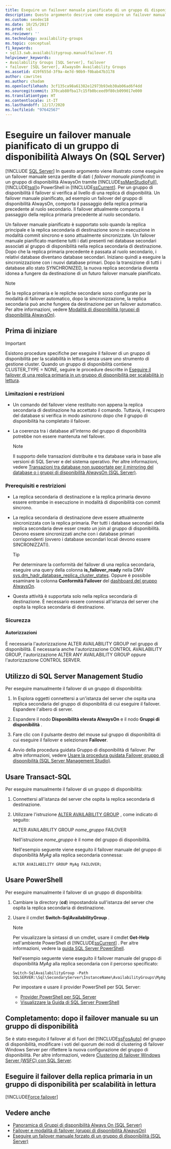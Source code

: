 ```yaml
---
title: Eseguire un failover manuale pianificato di un gruppo di disponibilità
description: Questo argomento descrive come eseguire un failover manuale pianificato di un gruppo di disponibilità Always On.
ms.custom: seodec18
ms.date: 10/25/2017
ms.prod: sql
ms.reviewer: ''
ms.technology: availability-groups
ms.topic: conceptual
f1_keywords:
- sql13.swb.availabilitygroup.manualfailover.f1
helpviewer_keywords:
- Availability Groups [SQL Server], failover
- failover [SQL Server], AlwaysOn Availability Groups
ms.assetid: 419f655d-3f9a-4e7d-90b9-f0bab47b3178
author: cawrites
ms.author: chadam
ms.openlocfilehash: 3cf135ca98a61382e12973b93eb30ab06ad6f4dd
ms.sourcegitcommit: 370cab80fba17c15fb0bceed9f80cb099017e000
ms.translationtype: HT
ms.contentlocale: it-IT
ms.lasthandoff: 12/17/2020
ms.locfileid: "97642567"
---
```

# <a name="perform-a-planned-manual-failover-of-an-always-on-availability-group-sql-server"></a>Eseguire un failover manuale pianificato di un gruppo di disponibilità Always On (SQL Server)
[!INCLUDE [SQL Server](../../../includes/applies-to-version/sqlserver.md)]
In questo argomento viene illustrato come eseguire un failover manuale senza perdite di dati ( *failover manuale pianificato*) in un gruppo di disponibilità AlwaysOn tramite [!INCLUDE[ssManStudioFull](../../../includes/ssmanstudiofull-md.md)], [!INCLUDE[tsql](../../../includes/tsql-md.md)]o PowerShell in [!INCLUDE[ssCurrent](../../../includes/sscurrent-md.md)]. Per un gruppo di disponibilità il failover si verifica al livello di una replica di disponibilità. Un failover manuale pianificato, ad esempio un failover del gruppo di disponibilità AlwaysOn, comporta il passaggio della replica primaria precedente al ruolo secondario. Il failover attualmente comporta il passaggio della replica primaria precedente al ruolo secondario.  
  
Un failover manuale pianificato è supportato solo quando la replica principale e la replica secondaria di destinazione sono in esecuzione in modalità commit sincrono e sono attualmente sincronizzate. Un failover manuale pianificato mantiene tutti i dati presenti nei database secondari associati al gruppo di disponibilità nella replica secondaria di destinazione. Dopo che la replica primaria precedente è passata al ruolo secondario, i relativi database diventano database secondari. Iniziano quindi a eseguire la sincronizzazione con i nuovi database primari. Dopo la transizione di tutti i database allo stato SYNCHRONIZED, la nuova replica secondaria diventa idonea a fungere da destinazione di un futuro failover manuale pianificato.  
  
> [!NOTE]  
>  Se la replica primaria e le repliche secondarie sono configurate per la modalità di failover automatico, dopo la sincronizzazione, la replica secondaria può anche fungere da destinazione per un failover automatico. Per altre informazioni, vedere [Modalità di disponibilità &#40;gruppi di disponibilità AlwaysOn&#41;](../../../database-engine/availability-groups/windows/availability-modes-always-on-availability-groups.md).  
   
##  <a name="before-you-begin"></a><a name="BeforeYouBegin"></a> Prima di iniziare 

>[!IMPORTANT]
>Esistono procedure specifiche per eseguire il failover di un gruppo di disponibilità per la scalabilità in lettura senza usare uno strumento di gestione cluster. Quando un gruppo di disponibilità contiene CLUSTER_TYPE = NONE, seguire le procedure descritte in [Eseguire il failover di una replica primaria in un gruppo di disponibilità per scalabilità in lettura](#fail-over-the-primary-replica-on-a-read-scale-availability-group).

###  <a name="limitations-and-restrictions"></a><a name="Restrictions"></a> Limitazioni e restrizioni 
  
- Un comando del failover viene restituito non appena la replica secondaria di destinazione ha accettato il comando. Tuttavia, il recupero del database si verifica in modo asincrono dopo che il gruppo di disponibilità ha completato il failover. 
- La coerenza tra i database all'interno del gruppo di disponibilità potrebbe non essere mantenuta nel failover. 
  
    > [!NOTE] 
    >  Il supporto delle transazioni distribuite e tra database varia in base alle versioni di SQL Server e del sistema operativo. Per altre informazioni, vedere [Transazioni tra database non supportate per il mirroring del database o i gruppi di disponibilità AlwaysOn &#40;SQL Server&#41;](../../../database-engine/availability-groups/windows/transactions-always-on-availability-and-database-mirroring.md). 
  
###  <a name="prerequisites-and-restrictions"></a><a name="Prerequisites"></a> Prerequisiti e restrizioni 
  
-   La replica secondaria di destinazione e la replica primaria devono essere entrambe in esecuzione in modalità di disponibilità con commit sincrono. 
-   La replica secondaria di destinazione deve essere attualmente sincronizzata con la replica primaria. Per tutti i database secondari della replica secondaria deve esser creato un join al gruppo di disponibilità. Devono essere sincronizzati anche con i database primari corrispondenti (ovvero i database secondari locali devono essere SINCRONIZZATI). 
  
    > [!TIP] 
    >  Per determinare la conformità del failover di una replica secondaria, eseguire una query della colonna **is_failover_ready** nella DMV [sys.dm_hadr_database_replica_cluster_states](../../../relational-databases/system-dynamic-management-views/sys-dm-hadr-database-replica-cluster-states-transact-sql.md). Oppure è possibile esaminare la colonna **Conformità Failover** del [dashboard del gruppo AlwaysOn](../../../database-engine/availability-groups/windows/use-the-always-on-dashboard-sql-server-management-studio.md). 
-   Questa attività è supportata solo nella replica secondaria di destinazione. È necessario essere connessi all'istanza del server che ospita la replica secondaria di destinazione. 
  
###  <a name="security"></a><a name="Security"></a> Sicurezza 
  
####  <a name="permissions"></a><a name="Permissions"></a> Autorizzazioni 
 È necessaria l'autorizzazione ALTER AVAILABILITY GROUP nel gruppo di disponibilità. È necessaria anche l'autorizzazione CONTROL AVAILABILITY GROUP, l'autorizzazione ALTER ANY AVAILABILITY GROUP oppure l'autorizzazione CONTROL SERVER. 
  
##  <a name="use-sql-server-management-studio"></a><a name="SSMSProcedure"></a> Utilizzo di SQL Server Management Studio 
 Per eseguire manualmente il failover di un gruppo di disponibilità: 
  
1. In Esplora oggetti connettersi a un'istanza del server che ospita una replica secondaria del gruppo di disponibilità di cui eseguire il failover. Espandere l'albero di server. 
  
2. Espandere il nodo **Disponibilità elevata AlwaysOn** e il nodo **Gruppi di disponibilità** . 
  
3. Fare clic con il pulsante destro del mouse sul gruppo di disponibilità di cui eseguire il failover e selezionare **Failover**. 
  
4. Avvio della procedura guidata Gruppo di disponibilità di failover. Per altre informazioni, vedere [Usare la procedura guidata Failover gruppo di disponibilità &#40;SQL Server Management Studio&#41;](../../../database-engine/availability-groups/windows/use-the-fail-over-availability-group-wizard-sql-server-management-studio.md). 
  
##  <a name="use-transact-sql"></a><a name="TsqlProcedure"></a> Usare Transact-SQL 
 Per eseguire manualmente il failover di un gruppo di disponibilità: 
  
1. Connettersi all'istanza del server che ospita la replica secondaria di destinazione. 
  
2. Utilizzare l'istruzione [ALTER AVAILABILITY GROUP](../../../t-sql/statements/alter-availability-group-transact-sql.md) , come indicato di seguito: 
  
     ALTER AVAILABILITY GROUP *nome_gruppo* FAILOVER 
  
     Nell'istruzione *nome_gruppo* è il nome del gruppo di disponibilità. 
  
     Nell'esempio seguente viene eseguito il failover manuale del gruppo di disponibilità *MyAg* alla replica secondaria connessa: 
  
    ```  
    ALTER AVAILABILITY GROUP MyAg FAILOVER;  
    ```  
  
##  <a name="use-powershell"></a><a name="PowerShellProcedure"></a> Usare PowerShell 
 Per eseguire manualmente il failover di un gruppo di disponibilità: 
  
1. Cambiare la directory (**cd**) impostandola sull'istanza del server che ospita la replica secondaria di destinazione. 
  
2. Usare il cmdlet **Switch-SqlAvailabilityGroup** . 
  
    > [!NOTE] 
    >  Per visualizzare la sintassi di un cmdlet, usare il cmdlet **Get-Help** nell'ambiente PowerShell di [!INCLUDE[ssCurrent](../../../includes/sscurrent-md.md)] . Per altre informazioni, vedere la [guida SQL Server PowerShell](../../../powershell/sql-server-powershell.md). 
  
     Nell'esempio seguente viene eseguito il failover manuale del gruppo di disponibilità *MyAg* alla replica secondaria con il percorso specificato: 
  
    ```  
    Switch-SqlAvailabilityGroup -Path SQLSERVER:\Sql\SecondaryServer\InstanceName\AvailabilityGroups\MyAg  
    ```  
  
    Per impostare e usare il provider PowerShell per SQL Server: 
  
    -   [Provider PowerShell per SQL Server](../../../powershell/sql-server-powershell-provider.md) 
    -   [Visualizzare la Guida di SQL Server PowerShell](../../../powershell/sql-server-powershell.md) 

##  <a name="follow-up-after-you-manually-fail-over-an-availability-group"></a><a name="FollowUp"></a> Completamento: dopo il failover manuale su un gruppo di disponibilità 
 Se è stato eseguito il failover al di fuori del [!INCLUDE[ssFosAuto](../../../includes/ssfosauto-md.md)] del gruppo di disponibilità, modificare i voti del quorum dei nodi di clustering di failover Windows Server per riflettere la nuova configurazione del gruppo di disponibilità. Per altre informazioni, vedere [Clustering di failover Windows Server &#40;WSFC&#41; con SQL Server](../../../sql-server/failover-clusters/windows/windows-server-failover-clustering-wsfc-with-sql-server.md). 

<a name = "ReadScaleOutOnly"><a/>

## <a name="fail-over-the-primary-replica-on-a-read-scale-availability-group"></a>Eseguire il failover della replica primaria in un gruppo di disponibilità per scalabilità in lettura

[!INCLUDE[Force failover](../../../includes/ss-force-failover-read-scale-out.md)]

## <a name="see-also"></a>Vedere anche 

 * [Panoramica di Gruppi di disponibilità Always On &#40;SQL Server&#41;](../../../database-engine/availability-groups/windows/overview-of-always-on-availability-groups-sql-server.md) 
 * [Failover e modalità di failover &#40;gruppi di disponibilità AlwaysOn&#41;](../../../database-engine/availability-groups/windows/failover-and-failover-modes-always-on-availability-groups.md) 
 * [Eseguire un failover manuale forzato di un gruppo di disponibilità &#40;SQL Server&#41;](../../../database-engine/availability-groups/windows/perform-a-forced-manual-failover-of-an-availability-group-sql-server.md) 
  

